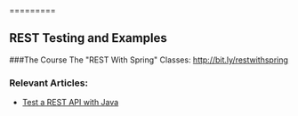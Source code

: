 =========

## REST Testing and Examples

###The Course
The "REST With Spring" Classes: http://bit.ly/restwithspring

### Relevant Articles: 
- [Test a REST API with Java](http://www.baeldung.com/2011/10/13/integration-testing-a-rest-api/)
